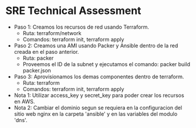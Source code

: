 # SRE Technical Assessment
* Paso 1: Creamos los recursos de red usando Terraform.
  - Ruta: terraform/network
  - Comandos: terraform init, terraform apply
* Paso 2: Creamos una AMI usando Packer y Ansible dentro de la red creada en el paso anterior.
  - Ruta: packer
  - Proveemos el ID de la subnet y ejecutamos el comando: packer build packer.json
* Paso 3: Aprovisionamos los demas componentes dentro de terraform.
  - Ruta: terraform
  - Comandos: terraform init, terraform apply
* Nota 1: Utilizar access_key y secret_key para poder crear los recursos en AWS.
* Nota 2: Cambiar el dominio segun se requiera en la configuracion del sitio web nginx en la carpeta 'ansible' y en las variables del modulo 'dns'.

